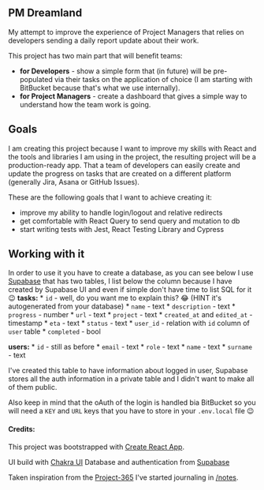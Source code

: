 ## PM Dreamland
My attempt to improve the experience of Project Managers that relies on developers sending a daily report update about their work.

This project has two main part that will benefit teams:
* **for Developers** - show a simple form that (in future) will be pre-populated via their tasks on the application of choice (I am starting with BitBucket because that's what we use internally).
* **for Project Managers** - create a dashboard that gives a simple way to understand how the team work is going.

## Goals
I am creating this project because I want to improve my skills with React and the tools and libraries I am using in the project, the resulting project will be a production-ready app. That a team of developers can easily create and update the progress on tasks that are created on a different platform (generally Jira, Asana or GitHub Issues).

These are the following goals that I want to achieve creating it:
* improve my ability to handle login/logout and relative redirects
* get comfortable with React Query to send query and mutation to db
* start writing tests with Jest, React Testing Library and Cypress

## Working with it
In order to use it you have to create a database, as you can see below I use [Supabase](https://supabase.io/) that has two tables, I list below the column because I have created by Supabase UI and even if simple don't have time to list SQL for it 😉
**tasks:**
	* `id` - well, do you want me to explain this? 😂 (HINT it's autogenerated from your database)
	* `name` - text 
	* `description` - text
	* `progress` - number
	* `url` - text
	* `project` - text
	* `created_at` and `edited_at` - timestamp
	* `eta` - text
	* `status` - text
	* `user_id` - relation with `id` column of `user` table
	* `completed` - bool
	
**users:**
	* `id` - still as before
	* `email` - text
	* `role` - text
	* `name` - text
	* `surname` - text

I've created this table to have information about logged in user, Supabase stores all the auth information in a private table and I didn't want to make all of them public.

Also keep in mind that the oAuth of the login is handled bia BitBucket so you will need a `KEY` and `URL` keys that you have to store in your `.env.local` file 😉
#### Credits:

This project was bootstrapped with [Create React App](https://github.com/facebook/create-react-app).

UI build with [Chakra UI](https://chakra-ui.com)
Database and authentication from [Supabase](https://supabase.io/)

Taken inspiration from the [Project-365](https://github.com/MattCSmith/Project-365) I've started journaling in [/notes](/notes).
